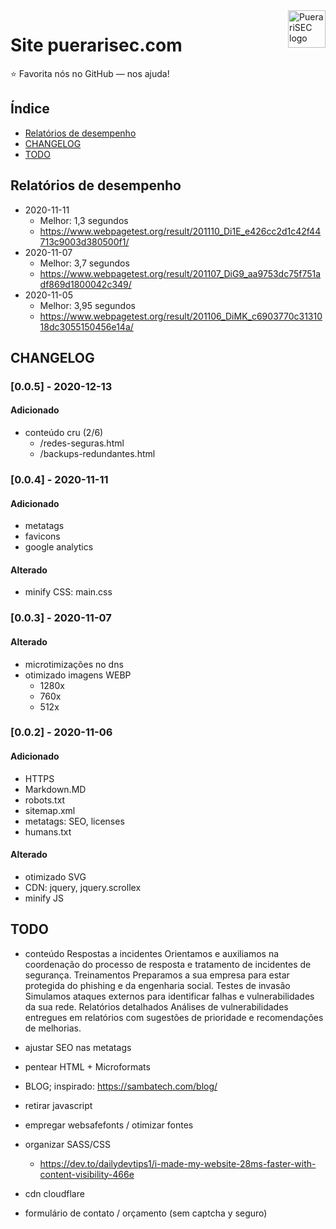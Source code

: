 
<a href="https://puerarisec.com/">
	<img
		src="https://puerarisec.com/images/favicons/apple-touch-icon.png"
		alt="PuerariSEC logo"
		title="PuerariSEC"
		align="right"
		height="60"
		style="width:auto"/>
</a>


# Site puerarisec.com

:star: Favorita nós no GitHub — nos ajuda!




## Índice


- [Relatórios de desempenho](#desempenho)
- [CHANGELOG](#CHANGELOG)
- [TODO](#TODO)




## Relatórios de desempenho

- 2020-11-11
	- Melhor: 1,3 segundos
	- https://www.webpagetest.org/result/201110_Di1E_e426cc2d1c42f44713c9003d380500f1/
- 2020-11-07
	- Melhor: 3,7 segundos
	- https://www.webpagetest.org/result/201107_DiG9_aa9753dc75f751adf869d1800042c349/
- 2020-11-05
	- Melhor: 3,95 segundos
	- https://www.webpagetest.org/result/201106_DiMK_c6903770c3131018dc3055150456e14a/




## CHANGELOG

### [0.0.5] - 2020-12-13

#### Adicionado
- conteúdo cru (2/6)
	- /redes-seguras.html
	- /backups-redundantes.html



### [0.0.4] - 2020-11-11

#### Adicionado
- metatags
- favicons
- google analytics

#### Alterado
- minify CSS: main.css



### [0.0.3] - 2020-11-07

#### Alterado
- microtimizações no dns
- otimizado imagens WEBP
	- 1280x
	- 760x
	- 512x



### [0.0.2] - 2020-11-06

#### Adicionado
- HTTPS
- Markdown.MD
- robots.txt
- sitemap.xml
- metatags: SEO, licenses
- humans.txt

#### Alterado
- otimizado SVG
- CDN: jquery, jquery.scrollex
- minify JS




## TODO
- conteúdo
	Respostas a incidentes
		Orientamos e auxiliamos na coordenação do processo de resposta e tratamento de incidentes de segurança.
	Treinamentos
		Preparamos a sua empresa para estar protegida do phishing e da engenharia social.
	Testes de invasão
		Simulamos ataques externos para identificar falhas e vulnerabilidades da sua rede.
	Relatórios detalhados
		Análises de vulnerabilidades entregues em relatórios com sugestões de prioridade e recomendações de melhorias.

- ajustar SEO nas metatags
- pentear HTML + Microformats
- BLOG; inspirado: https://sambatech.com/blog/
- retirar javascript
- empregar websafefonts / otimizar fontes
- organizar SASS/CSS
	- https://dev.to/dailydevtips1/i-made-my-website-28ms-faster-with-content-visibility-466e
- cdn cloudflare
- formulário de contato / orçamento (sem captcha y seguro)



